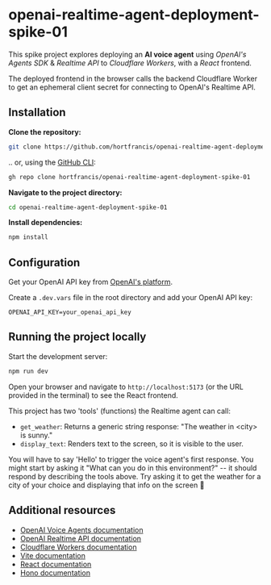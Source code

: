# openai-realtime-agent-deployment-spike-01

This spike project explores deploying an **AI voice agent** using _OpenAI's Agents SDK_ & _Realtime API_ to _Cloudflare Workers_, with a _React_ frontend.

The deployed frontend in the browser calls the backend Cloudflare Worker to get an ephemeral client secret for connecting to OpenAI's Realtime API.

## Installation

**Clone the repository:**

```bash
git clone https://github.com/hortfrancis/openai-realtime-agent-deployment-spike-01.git
```

.. or, using the [GitHub CLI](https://cli.github.com/):

```bash
gh repo clone hortfrancis/openai-realtime-agent-deployment-spike-01
```

**Navigate to the project directory:**

```bash
cd openai-realtime-agent-deployment-spike-01
```

**Install dependencies:**

```bash
npm install
```

## Configuration

Get your OpenAI API key from [OpenAI's platform](https://platform.openai.com/account/api-keys).

Create a `.dev.vars` file in the root directory and add your OpenAI API key:

```env
OPENAI_API_KEY=your_openai_api_key
```

## Running the project locally

Start the development server:

```bash
npm run dev
```

Open your browser and navigate to `http://localhost:5173` (or the URL provided in the terminal) to see the React frontend.

This project has two 'tools' (functions) the Realtime agent can call: 

- `get_weather`: Returns a generic string response: "The weather in &lt;city&gt; is sunny."
- `display_text`: Renders text to the screen, so it is visible to the user.

You will have to say 'Hello' to trigger the voice agent's first response. You might start by asking it "What can you do in this environment?" -- it should respond by describing the tools above. Try asking it to get the weather for a city of your choice and displaying that info on the screen 🙂

## Additional resources

- [OpenAI Voice Agents documentation](https://platform.openai.com/docs/guides/voice-agents?voice-agent-architecture=speech-to-speech)
- [OpenAI Realtime API documentation](https://platform.openai.com/docs/guides/realtime)
- [Cloudflare Workers documentation](https://developers.cloudflare.com/workers/)
- [Vite documentation](https://vitejs.dev/guide/)
- [React documentation](https://reactjs.org/)
- [Hono documentation](https://hono.dev/)

